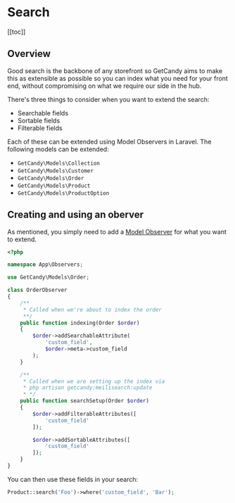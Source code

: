 # Search

[[toc]]

## Overview

Good search is the backbone of any storefront so GetCandy aims to make this as extensible as possible so you can index what you need for your front end, without compromising on what we require our side in the hub.

There's three things to consider when you want to extend the search:

- Searchable fields
- Sortable fields
- Filterable fields

Each of these can be extended using Model Observers in Laravel. The following models can be extended:

- `GetCandy\Models\Collection`
- `GetCandy\Models\Customer`
- `GetCandy\Models\Order`
- `GetCandy\Models\Product`
- `GetCandy\Models\ProductOption`

## Creating and using an oberver

As mentioned, you simply need to add a [Model Observer](https://laravel.com/docs/9.x/eloquent#observers) for what you want to extend.

```php
<?php

namespace App\Observers;

use GetCandy\Models\Order;

class OrderObserver
{
    /**
     * Called when we're about to index the order
     **/
    public function indexing(Order $order)
    {
        $order->addSearchableAttribute(
            'custom_field',
            $order->meta->custom_field
        );
    }

    /**
     * Called when we are setting up the index via
     * php artisan getcandy:meilisearch:update
     * */
    public function searchSetup(Order $order)
    {
        $order->addFilterableAttributes([
            'custom_field'
        ]);

        $order->addSortableAttributes([
            'custom_field'
        ]);
    }
}
```

You can then use these fields in your search:

```php
Product::search('Foo')->where('custom_field', 'Bar');
```
